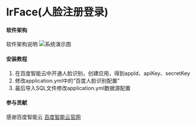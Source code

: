 # lrFace(人脸注册登录)

#### 软件架构
软件架构说明
![系统演示图](https://images.gitee.com/uploads/images/2021/0110/033746_1e62da1e_7467053.png "`IHHB}[DB)TUB$}5_[5(_TH.png")


#### 安装教程
1.  在百度智能云中开通人脸识别，创建应用，得到appId、apiKey、secretKey
2.  修改application.yml中的“百度人脸识别配置”
3.  最后导入SQL文件修改application.yml数据源配置


#### 参与贡献
​感谢百度智能云 [百度智能云官网](https://cloud.baidu.com/)

